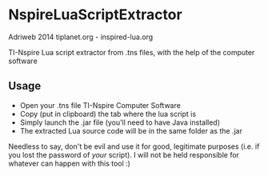 NspireLuaScriptExtractor
========================

Adriweb 2014
tiplanet.org  -  inspired-lua.org

TI-Nspire Lua script extractor from .tns files, with the help of the computer software

## Usage 
* Open your .tns file TI-Nspire Computer Software
* Copy (put in clipboard) the tab where the lua script is
* Simply launch the .jar file (you'll need to have Java installed)
* The extracted Lua source code will be in the same folder as the .jar


Needless to say, don't be evil and use it for good, legitimate purposes (i.e. if you lost the password of *your* script).
I will not be held responsible for whatever can happen with this tool :)
